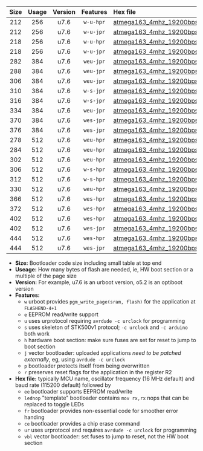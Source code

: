 |Size|Usage|Version|Features|Hex file|
|:-:|:-:|:-:|:-:|:--|
|212|256|u7.6|`w-u-hpr`|[atmega163_4mhz_19200bps_ur.hex](https://raw.githubusercontent.com/stefanrueger/urboot/main/bootloaders/atmega163/fcpu_4mhz/19200_bps/atmega163_4mhz_19200bps_ur.hex)|
|212|256|u7.6|`w-u-jpr`|[atmega163_4mhz_19200bps_ur_vbl.hex](https://raw.githubusercontent.com/stefanrueger/urboot/main/bootloaders/atmega163/fcpu_4mhz/19200_bps/atmega163_4mhz_19200bps_ur_vbl.hex)|
|218|256|u7.6|`w-u-hpr`|[atmega163_4mhz_19200bps_lednop_ur.hex](https://raw.githubusercontent.com/stefanrueger/urboot/main/bootloaders/atmega163/fcpu_4mhz/19200_bps/atmega163_4mhz_19200bps_lednop_ur.hex)|
|218|256|u7.6|`w-u-jpr`|[atmega163_4mhz_19200bps_lednop_ur_vbl.hex](https://raw.githubusercontent.com/stefanrueger/urboot/main/bootloaders/atmega163/fcpu_4mhz/19200_bps/atmega163_4mhz_19200bps_lednop_ur_vbl.hex)|
|282|384|u7.6|`weu-jpr`|[atmega163_4mhz_19200bps_ee_ur_vbl.hex](https://raw.githubusercontent.com/stefanrueger/urboot/main/bootloaders/atmega163/fcpu_4mhz/19200_bps/atmega163_4mhz_19200bps_ee_ur_vbl.hex)|
|288|384|u7.6|`weu-jpr`|[atmega163_4mhz_19200bps_ee_lednop_ur_vbl.hex](https://raw.githubusercontent.com/stefanrueger/urboot/main/bootloaders/atmega163/fcpu_4mhz/19200_bps/atmega163_4mhz_19200bps_ee_lednop_ur_vbl.hex)|
|306|384|u7.6|`weu-jpr`|[atmega163_4mhz_19200bps_ee_lednop_fr_ur_vbl.hex](https://raw.githubusercontent.com/stefanrueger/urboot/main/bootloaders/atmega163/fcpu_4mhz/19200_bps/atmega163_4mhz_19200bps_ee_lednop_fr_ur_vbl.hex)|
|310|384|u7.6|`w-s-jpr`|[atmega163_4mhz_19200bps_vbl.hex](https://raw.githubusercontent.com/stefanrueger/urboot/main/bootloaders/atmega163/fcpu_4mhz/19200_bps/atmega163_4mhz_19200bps_vbl.hex)|
|316|384|u7.6|`w-s-jpr`|[atmega163_4mhz_19200bps_lednop_vbl.hex](https://raw.githubusercontent.com/stefanrueger/urboot/main/bootloaders/atmega163/fcpu_4mhz/19200_bps/atmega163_4mhz_19200bps_lednop_vbl.hex)|
|334|384|u7.6|`weu-jpr`|[atmega163_4mhz_19200bps_ee_lednop_fr_ce_ur_vbl.hex](https://raw.githubusercontent.com/stefanrueger/urboot/main/bootloaders/atmega163/fcpu_4mhz/19200_bps/atmega163_4mhz_19200bps_ee_lednop_fr_ce_ur_vbl.hex)|
|370|384|u7.6|`wes-jpr`|[atmega163_4mhz_19200bps_ee_vbl.hex](https://raw.githubusercontent.com/stefanrueger/urboot/main/bootloaders/atmega163/fcpu_4mhz/19200_bps/atmega163_4mhz_19200bps_ee_vbl.hex)|
|376|384|u7.6|`wes-jpr`|[atmega163_4mhz_19200bps_ee_lednop_vbl.hex](https://raw.githubusercontent.com/stefanrueger/urboot/main/bootloaders/atmega163/fcpu_4mhz/19200_bps/atmega163_4mhz_19200bps_ee_lednop_vbl.hex)|
|278|512|u7.6|`weu-hpr`|[atmega163_4mhz_19200bps_ee_ur.hex](https://raw.githubusercontent.com/stefanrueger/urboot/main/bootloaders/atmega163/fcpu_4mhz/19200_bps/atmega163_4mhz_19200bps_ee_ur.hex)|
|284|512|u7.6|`weu-hpr`|[atmega163_4mhz_19200bps_ee_lednop_ur.hex](https://raw.githubusercontent.com/stefanrueger/urboot/main/bootloaders/atmega163/fcpu_4mhz/19200_bps/atmega163_4mhz_19200bps_ee_lednop_ur.hex)|
|302|512|u7.6|`weu-hpr`|[atmega163_4mhz_19200bps_ee_lednop_fr_ur.hex](https://raw.githubusercontent.com/stefanrueger/urboot/main/bootloaders/atmega163/fcpu_4mhz/19200_bps/atmega163_4mhz_19200bps_ee_lednop_fr_ur.hex)|
|306|512|u7.6|`w-s-hpr`|[atmega163_4mhz_19200bps.hex](https://raw.githubusercontent.com/stefanrueger/urboot/main/bootloaders/atmega163/fcpu_4mhz/19200_bps/atmega163_4mhz_19200bps.hex)|
|312|512|u7.6|`w-s-hpr`|[atmega163_4mhz_19200bps_lednop.hex](https://raw.githubusercontent.com/stefanrueger/urboot/main/bootloaders/atmega163/fcpu_4mhz/19200_bps/atmega163_4mhz_19200bps_lednop.hex)|
|330|512|u7.6|`weu-hpr`|[atmega163_4mhz_19200bps_ee_lednop_fr_ce_ur.hex](https://raw.githubusercontent.com/stefanrueger/urboot/main/bootloaders/atmega163/fcpu_4mhz/19200_bps/atmega163_4mhz_19200bps_ee_lednop_fr_ce_ur.hex)|
|366|512|u7.6|`wes-hpr`|[atmega163_4mhz_19200bps_ee.hex](https://raw.githubusercontent.com/stefanrueger/urboot/main/bootloaders/atmega163/fcpu_4mhz/19200_bps/atmega163_4mhz_19200bps_ee.hex)|
|372|512|u7.6|`wes-hpr`|[atmega163_4mhz_19200bps_ee_lednop.hex](https://raw.githubusercontent.com/stefanrueger/urboot/main/bootloaders/atmega163/fcpu_4mhz/19200_bps/atmega163_4mhz_19200bps_ee_lednop.hex)|
|402|512|u7.6|`wes-hpr`|[atmega163_4mhz_19200bps_ee_lednop_fr.hex](https://raw.githubusercontent.com/stefanrueger/urboot/main/bootloaders/atmega163/fcpu_4mhz/19200_bps/atmega163_4mhz_19200bps_ee_lednop_fr.hex)|
|402|512|u7.6|`wes-jpr`|[atmega163_4mhz_19200bps_ee_lednop_fr_vbl.hex](https://raw.githubusercontent.com/stefanrueger/urboot/main/bootloaders/atmega163/fcpu_4mhz/19200_bps/atmega163_4mhz_19200bps_ee_lednop_fr_vbl.hex)|
|444|512|u7.6|`wes-hpr`|[atmega163_4mhz_19200bps_ee_lednop_fr_ce.hex](https://raw.githubusercontent.com/stefanrueger/urboot/main/bootloaders/atmega163/fcpu_4mhz/19200_bps/atmega163_4mhz_19200bps_ee_lednop_fr_ce.hex)|
|444|512|u7.6|`wes-jpr`|[atmega163_4mhz_19200bps_ee_lednop_fr_ce_vbl.hex](https://raw.githubusercontent.com/stefanrueger/urboot/main/bootloaders/atmega163/fcpu_4mhz/19200_bps/atmega163_4mhz_19200bps_ee_lednop_fr_ce_vbl.hex)|

- **Size:** Bootloader code size including small table at top end
- **Useage:** How many bytes of flash are needed, ie, HW boot section or a multiple of the page size
- **Version:** For example, u7.6 is an urboot version, o5.2 is an optiboot version
- **Features:**
  + `w` urboot provides `pgm_write_page(sram, flash)` for the application at `FLASHEND-4+1`
  + `e` EEPROM read/write support
  + `u` uses urprotocol requiring `avrdude -c urclock` for programming
  + `s` uses skeleton of STK500v1 protocol; `-c urclock` and `-c arduino` both work
  + `h` hardware boot section: make sure fuses are set for reset to jump to boot section
  + `j` vector bootloader: uploaded applications *need to be patched externally*, eg, using `avrdude -c urclock`
  + `p` bootloader protects itself from being overwritten
  + `r` preserves reset flags for the application in the register R2
- **Hex file:** typically MCU name, oscillator frequency (16 MHz default) and baud rate (115200 default) followed by
  + `ee` bootloader supports EEPROM read/write
  + `lednop` "template" bootloader contains `mov rx,rx` nops that can be replaced to toggle LEDs
  + `fr` bootloader provides non-essential code for smoother error handing
  + `ce` bootloader provides a chip erase command
  + `ur` uses urprotocol and requires `avrdude -c urclock` for programming
  + `vbl` vector bootloader: set fuses to jump to reset, not the HW boot section
